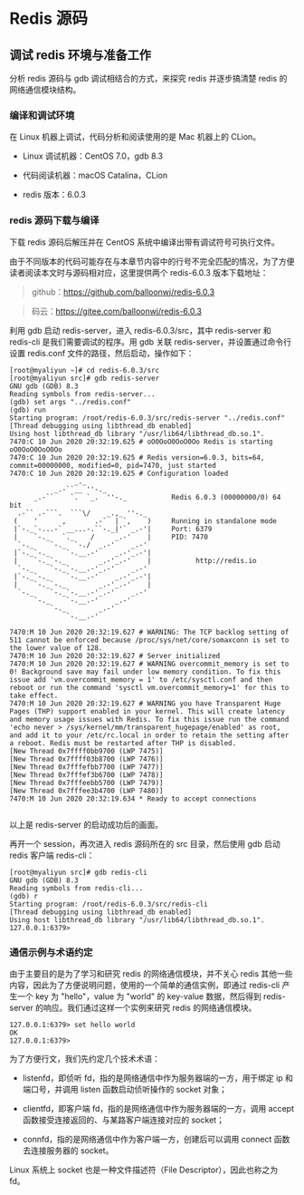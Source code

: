 # Redis 源码

## 调试 redis 环境与准备工作
分析 redis 源码与 gdb 调试相结合的方式，来探究 redis 并逐步搞清楚 redis 的网络通信模块结构。

### 编译和调试环境
在 Linux 机器上调试，代码分析和阅读使用的是 Mac 机器上的 CLion。

- Linux 调试机器：CentOS 7.0，gdb 8.3

- 代码阅读机器：macOS Catalina，CLion

- redis 版本：6.0.3

### redis 源码下载与编译
下载 redis 源码后解压并在 CentOS 系统中编译出带有调试符号可执行文件。

由于不同版本的代码可能存在与本章节内容中的行号不完全匹配的情况，为了方便读者阅读本文时与源码相对应，这里提供两个 redis-6.0.3 版本下载地址：

> github：https://github.com/balloonwj/redis-6.0.3

> 码云：https://gitee.com/balloonwj/redis-6.0.3

利用 gdb 启动 redis-server，进入 redis-6.0.3/src，其中 redis-server 和 redis-cli 是我们需要调试的程序。用 gdb 关联 redis-server，并设置通过命令行设置 redis.conf 文件的路径，然后启动，操作如下：

```shell
[root@myaliyun ~]# cd redis-6.0.3/src       
[root@myaliyun src]# gdb redis-server 
GNU gdb (GDB) 8.3
Reading symbols from redis-server...
(gdb) set args "../redis.conf"
(gdb) run
Starting program: /root/redis-6.0.3/src/redis-server "../redis.conf"
[Thread debugging using libthread_db enabled]
Using host libthread_db library "/usr/lib64/libthread_db.so.1".
7470:C 10 Jun 2020 20:32:19.625 # oO0OoO0OoO0Oo Redis is starting oO0OoO0OoO0Oo
7470:C 10 Jun 2020 20:32:19.625 # Redis version=6.0.3, bits=64, commit=00000000, modified=0, pid=7470, just started
7470:C 10 Jun 2020 20:32:19.625 # Configuration loaded
                _._                                                  
           _.-``__ ''-._                                             
      _.-``    `.  `_.  ''-._           Redis 6.0.3 (00000000/0) 64 bit
  .-`` .-```.  ```\/    _.,_ ''-._                                   
 (    '      ,       .-`  | `,    )     Running in standalone mode
 |`-._`-...-` __...-.``-._|'` _.-'|     Port: 6379
 |    `-._   `._    /     _.-'    |     PID: 7470
  `-._    `-._  `-./  _.-'    _.-'                                   
 |`-._`-._    `-.__.-'    _.-'_.-'|                                  
 |    `-._`-._        _.-'_.-'    |           http://redis.io        
  `-._    `-._`-.__.-'_.-'    _.-'                                   
 |`-._`-._    `-.__.-'    _.-'_.-'|                                  
 |    `-._`-._        _.-'_.-'    |                                  
  `-._    `-._`-.__.-'_.-'    _.-'                                   
      `-._    `-.__.-'    _.-'                                       
          `-._        _.-'                                           
              `-.__.-'                                               

7470:M 10 Jun 2020 20:32:19.627 # WARNING: The TCP backlog setting of 511 cannot be enforced because /proc/sys/net/core/somaxconn is set to the lower value of 128.
7470:M 10 Jun 2020 20:32:19.627 # Server initialized
7470:M 10 Jun 2020 20:32:19.627 # WARNING overcommit_memory is set to 0! Background save may fail under low memory condition. To fix this issue add 'vm.overcommit_memory = 1' to /etc/sysctl.conf and then reboot or run the command 'sysctl vm.overcommit_memory=1' for this to take effect.
7470:M 10 Jun 2020 20:32:19.627 # WARNING you have Transparent Huge Pages (THP) support enabled in your kernel. This will create latency and memory usage issues with Redis. To fix this issue run the command 'echo never > /sys/kernel/mm/transparent_hugepage/enabled' as root, and add it to your /etc/rc.local in order to retain the setting after a reboot. Redis must be restarted after THP is disabled.
[New Thread 0x7ffff0bb9700 (LWP 7475)]
[New Thread 0x7ffff03b8700 (LWP 7476)]
[New Thread 0x7fffefbb7700 (LWP 7477)]
[New Thread 0x7fffef3b6700 (LWP 7478)]
[New Thread 0x7fffeebb5700 (LWP 7479)]
[New Thread 0x7fffee3b4700 (LWP 7480)]
7470:M 10 Jun 2020 20:32:19.634 * Ready to accept connections


```

以上是 redis-server 的启动成功后的画面。

再开一个 session，再次进入 redis 源码所在的 src 目录，然后使用 gdb 启动 redis 客户端 redis-cli：
```shell
[root@myaliyun src]# gdb redis-cli
GNU gdb (GDB) 8.3
Reading symbols from redis-cli...
(gdb) r
Starting program: /root/redis-6.0.3/src/redis-cli 
[Thread debugging using libthread_db enabled]
Using host libthread_db library "/usr/lib64/libthread_db.so.1".
127.0.0.1:6379> 

```

### 通信示例与术语约定
由于主要目的是为了学习和研究 redis 的网络通信模块，并不关心 redis 其他一些内容，因此为了方便说明问题，使用的一个简单的通信实例，即通过 redis-cli 产生一个 key 为 "hello"，value 为 "world" 的 key-value 数据，然后得到 redis-server 的响应。我们通过这样一个实例来研究 redis 的网络通信模块。

```shell
127.0.0.1:6379> set hello world
OK
127.0.0.1:6379>
```

为了方便行文，我们先约定几个技术术语：

- listenfd，即侦听 fd，指的是网络通信中作为服务器端的一方，用于绑定 ip 和端口号，并调用 listen 函数启动侦听操作的 socket 对象；

- clientfd，即客户端 fd，指的是网络通信中作为服务器端的一方，调用 accept 函数接受连接返回的、与某路客户端连接对应的 socket；

- connfd，指的是网络通信中作为客户端一方，创建后可以调用 connect 函数去连接服务器的 socket。

Linux 系统上 socket 也是一种文件描述符（File Descriptor），因此也称之为 fd。






















